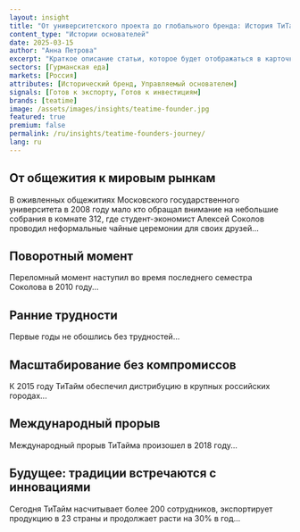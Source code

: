 ```yaml
---
layout: insight
title: "От университетского проекта до глобального бренда: История ТиТайм"
content_type: "Истории основателей"
date: 2025-03-15
author: "Анна Петрова"
excerpt: "Краткое описание статьи, которое будет отображаться в карточках на главной странице и в результатах поиска. Должно привлекать внимание и точно передавать содержание (2-3 предложения)."
sectors: [Гурманская еда]
markets: [Россия]
attributes: [Исторический бренд, Управляемый основателем]
signals: [Готов к экспорту, Готов к инвестициям]
brands: [teatime]
image: /assets/images/insights/teatime-founder.jpg
featured: true
premium: false
permalink: /ru/insights/teatime-founders-journey/
lang: ru
---
```


## От общежития к мировым рынкам

В оживленных общежитиях Московского государственного университета в 2008 году мало кто обращал внимание на небольшие собрания в комнате 312, где студент-экономист Алексей Соколов проводил неформальные чайные церемонии для своих друзей...

## Поворотный момент

Переломный момент наступил во время последнего семестра Соколова в 2010 году...

## Ранние трудности

Первые годы не обошлись без трудностей...

## Масштабирование без компромиссов

К 2015 году ТиТайм обеспечил дистрибуцию в крупных российских городах...

## Международный прорыв

Международный прорыв ТиТайма произошел в 2018 году...

## Будущее: традиции встречаются с инновациями

Сегодня ТиТайм насчитывает более 200 сотрудников, экспортирует продукцию в 23 страны и продолжает расти на 30% в год...